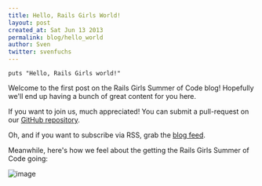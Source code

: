 ```yaml
---
title: Hello, Rails Girls World!
layout: post
created_at: Sat Jun 13 2013
permalink: blog/hello_world
author: Sven
twitter: svenfuchs
---
```


    puts "Hello, Rails Girls world!"

Welcome to the first post on the Rails Girls Summer of Code blog!
Hopefully we'll end up having a bunch of great content for you here.

If you want to join us, much appreciated! You can submit a pull-request
on our [GitHub repository](https://github.com/RailsGirlsBerlin/summer-of-code).

Oh, and if you want to subscribe via RSS, grab the [blog feed](/blog.xml).

Meanwhile, here's how we feel about the getting the Rails Girls Summer of Code
going:

![image](https://f.cloud.github.com/assets/2208/648568/b9513848-d42f-11e2-8d82-9b4ced34529f.gif)


